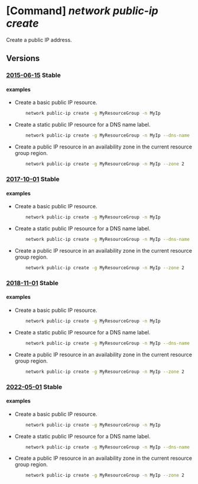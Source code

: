 # [Command] _network public-ip create_

Create a public IP address.

## Versions

### [2015-06-15](/Resources/mgmt-plane/L3N1YnNjcmlwdGlvbnMve30vcmVzb3VyY2Vncm91cHMve30vcHJvdmlkZXJzL21pY3Jvc29mdC5uZXR3b3JrL3B1YmxpY2lwYWRkcmVzc2VzL3t9/2015-06-15.xml) **Stable**

<!-- mgmt-plane /subscriptions/{}/resourcegroups/{}/providers/microsoft.network/publicipaddresses/{} 2015-06-15 -->

#### examples

- Create a basic public IP resource.
    ```bash
        network public-ip create -g MyResourceGroup -n MyIp
    ```

- Create a static public IP resource for a DNS name label.
    ```bash
        network public-ip create -g MyResourceGroup -n MyIp --dns-name MyLabel --allocation-method Static
    ```

- Create a public IP resource in an availability zone in the current resource group region.
    ```bash
        network public-ip create -g MyResourceGroup -n MyIp --zone 2
    ```

### [2017-10-01](/Resources/mgmt-plane/L3N1YnNjcmlwdGlvbnMve30vcmVzb3VyY2Vncm91cHMve30vcHJvdmlkZXJzL21pY3Jvc29mdC5uZXR3b3JrL3B1YmxpY2lwYWRkcmVzc2VzL3t9/2017-10-01.xml) **Stable**

<!-- mgmt-plane /subscriptions/{}/resourcegroups/{}/providers/microsoft.network/publicipaddresses/{} 2017-10-01 -->

#### examples

- Create a basic public IP resource.
    ```bash
        network public-ip create -g MyResourceGroup -n MyIp
    ```

- Create a static public IP resource for a DNS name label.
    ```bash
        network public-ip create -g MyResourceGroup -n MyIp --dns-name MyLabel --allocation-method Static
    ```

- Create a public IP resource in an availability zone in the current resource group region.
    ```bash
        network public-ip create -g MyResourceGroup -n MyIp --zone 2
    ```

### [2018-11-01](/Resources/mgmt-plane/L3N1YnNjcmlwdGlvbnMve30vcmVzb3VyY2Vncm91cHMve30vcHJvdmlkZXJzL21pY3Jvc29mdC5uZXR3b3JrL3B1YmxpY2lwYWRkcmVzc2VzL3t9/2018-11-01.xml) **Stable**

<!-- mgmt-plane /subscriptions/{}/resourcegroups/{}/providers/microsoft.network/publicipaddresses/{} 2018-11-01 -->

#### examples

- Create a basic public IP resource.
    ```bash
        network public-ip create -g MyResourceGroup -n MyIp
    ```

- Create a static public IP resource for a DNS name label.
    ```bash
        network public-ip create -g MyResourceGroup -n MyIp --dns-name MyLabel --allocation-method Static
    ```

- Create a public IP resource in an availability zone in the current resource group region.
    ```bash
        network public-ip create -g MyResourceGroup -n MyIp --zone 2
    ```

### [2022-05-01](/Resources/mgmt-plane/L3N1YnNjcmlwdGlvbnMve30vcmVzb3VyY2Vncm91cHMve30vcHJvdmlkZXJzL21pY3Jvc29mdC5uZXR3b3JrL3B1YmxpY2lwYWRkcmVzc2VzL3t9/2022-05-01.xml) **Stable**

<!-- mgmt-plane /subscriptions/{}/resourcegroups/{}/providers/microsoft.network/publicipaddresses/{} 2022-05-01 -->

#### examples

- Create a basic public IP resource.
    ```bash
        network public-ip create -g MyResourceGroup -n MyIp
    ```

- Create a static public IP resource for a DNS name label.
    ```bash
        network public-ip create -g MyResourceGroup -n MyIp --dns-name MyLabel --allocation-method Static
    ```

- Create a public IP resource in an availability zone in the current resource group region.
    ```bash
        network public-ip create -g MyResourceGroup -n MyIp --zone 2
    ```
